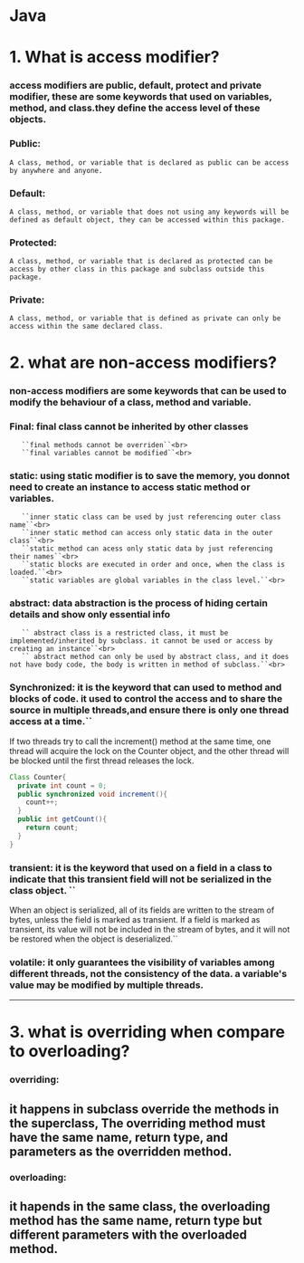 # Java 

# 1. What is access modifier?
### access modifiers are public, default, protect and private modifier, these are some keywords that used on variables, method, and class.they define the access level of these objects.

### Public: <br>
``A class, method, or variable that is declared as public can be access by anywhere and anyone.``<br>

### Default: <br>
``A class, method, or variable that does not using any keywords will be defined as default object, they can be accessed within this package.``<br>

### Protected:<br>
``A class, method, or variable that is declared as protected can be access by other class in this package and subclass outside this package.``<br>

### Private: <br>
``A class, method, or variable that is defined as private can only be access within the same declared class.``<br>

# 2. what are non-access modifiers?

### non-access modifiers are some keywords that can be used to modify the behaviour of a class, method and variable.<br>

### Final: final class cannot be inherited by other classes <br>
       ``final methods cannot be overriden``<br>
       ``final variables cannot be modified``<br>
       
### static: using static modifier is to save the memory, you donnot need to create an instance to access static method or variables.<br>
       ``inner static class can be used by just referencing outer class name``<br>
       ``inner static method can access only static data in the outer class``<br>
       ``static method can acess only static data by just referencing their names``<br>
       ``static blocks are executed in order and once, when the class is loaded.``<br>
       ``static variables are global variables in the class level.``<br>
       
### abstract: data abstraction is the process of hiding certain details and show only essential info <br>
       `` abstract class is a restricted class, it must be implemented/inherited by subclass. it cannot be used or access by creating an instance``<br>
       `` abstract method can only be used by abstract class, and it does not have body code, the body is written in method of subclass.``<br>
       
### Synchronized: it is the keyword that can used to method and blocks of code. it used to control the access and to share the source in multiple threads,and ensure there is only one thread access at a time.``<br>
If two threads try to call the increment() method at the same time, one thread will acquire the lock on the Counter object, and the other thread will be blocked until the first thread releases the lock.
```java
Class Counter{
  private int count = 0;
  public synchronized void increment(){
    count++;
  }
  public int getCount(){
    return count;
  }
}
```

### transient: it is the keyword that used on a field in a class to indicate that this transient field will not be serialized in the class object. ``<br>
 When an object is serialized, all of its fields are written to the stream of bytes, unless the field is marked as transient. If a field is marked as transient, its value will not be included in the stream of bytes, and it will not be restored when the object is deserialized.``

### volatile: it only guarantees the visibility of variables among different threads, not the consistency of the data. a variable's value may be modified by multiple threads.

----------------------------------------------------------------------------------------------------------------------------------------------------------
# 3.  what is overriding when compare to overloading?
### overriding: 
## it happens in subclass override the methods in the superclass, The overriding method must have the same name, return type, and parameters as the overridden method.

### overloading:
## it hapends in the same class, the overloading method has the same name, return type but different parameters with the overloaded method.

 
